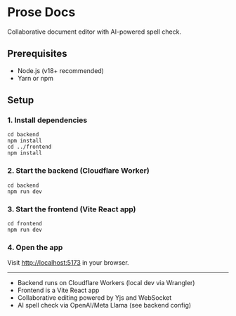 # Prose Docs

Collaborative document editor with AI-powered spell check.

## Prerequisites
- Node.js (v18+ recommended)
- Yarn or npm

## Setup

### 1. Install dependencies

```
cd backend
npm install
cd ../frontend
npm install
```

### 2. Start the backend (Cloudflare Worker)

```
cd backend
npm run dev
```

### 3. Start the frontend (Vite React app)

```
cd frontend
npm run dev
```

### 4. Open the app

Visit [http://localhost:5173](http://localhost:5173) in your browser.

---

- Backend runs on Cloudflare Workers (local dev via Wrangler)
- Frontend is a Vite React app
- Collaborative editing powered by Yjs and WebSocket
- AI spell check via OpenAI/Meta Llama (see backend config) 